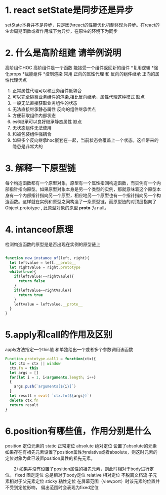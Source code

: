 # 1. react setState是同步还是异步
setState本身并不是异步，只是因为react的性能优化机制体现为异步。在react的生命周期函数或者作用域下为异步，在原生的环境下为同步

# 2. 什么是高阶组建 请举例说明
高阶组件HOC 高阶组件是一个函数 能接受一个组件返回新的组件 
*复用逻辑
*强化props
*赋能组件
*控制渲染
常用 正向的属性代理 和 反向的组件继承
正向的属性代理优点
1. 正常属性代理可以和业务组件低耦合
2. 可以完全隔离业务组件的渲染,相比反向继承，属性代理这种模式
缺点
1.  一般无法直接获取业务组件的状态
2.  无法直接继承静态属性
反向的组件继承优点
1. 方便获取组件内部状态
2. es6继承可以良好继承静态属性
缺点
1. 无状态组件无法使用
2. 和被包装组件强耦合
3. 如果多个反向继承hoc嵌套在一起，当前状态会覆盖上一个状态。这样带来的隐患是非常大的
# 3. 解释一下原型链
每个构造函数都有一个原型对象，原型有一个属性指回构造函数，而实例有一个内部指针指向原型。如果原型对象本身是另一个类型的实例，那就意味着这个原型本身有一个内部指针指向另一个原型，相应地另一个原型也有一个指针指向另一个构造函数。这样就在实例和原型之间构造了一条原型链，而原型链的对顶层指向了 Object.prototype , 此原型对象的原型 __proto__ 为 null。

# 4. intanceof原理
检测构造函数的原型是是否出现在实例的原型链上
```js

function new_instance_of(left, right){
  let leftvalue = left.__proto__
  let rightvalue = right.prototype
  while(true){
    if(leftvalue!==rightVaule){
      return false
    }
    if(leftvalue==rightVaule){
      return true
    }
    leftvalue = leftvalue.__proto__
  }
}

```
# 5.apply和call的作用及区别
  apply方法指定一个this值 和单独给出一个或者多个参数调用该函数
```js
Function.prototype.call1 = function(ctx){
  let ctx = ctx || window
  ctx.fn = this
  let args = []
  for(let i = 1, i<arguments.length; i++)
  {
    args.push(`arguments[${i}]`)
  }
  let result = eval( `ctx.fn(${args})`)
  delete ctx.fn
  return result
}

```
# 6.position有哪些值，作用分别是什么
position 定位元素的 
static 正常定位
absolute 绝对定位 
  设置了absolute的元素如果存在有祖先元素设置了position属性为relative或者absolute，则这时元素的定位对象为此已设置position属性的祖先元素。

　　2) 如果并没有设置了position属性的祖先元素，则此时相对于body进行定位。
fixed 固定定位 总是相对于body定位
relative 相对定位 不脱离文档流  子元素相对于父元素定位
sticky 粘性定位 在屏幕范围（viewport）时该元素的位置并不受到定位影响， 偏出范围时会表现为fixed定位
